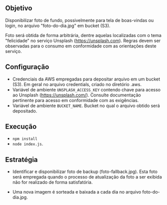 ## Objetivo

Disponibilizar foto de fundo, possivelmente para tela de boas-vindas
ou login, no arquivo "foto-do-dia.jpg" em
bucket (S3).

Foto será obtida de forma arbitrária, dentre aquelas localizadas com o tema "felicidade" no serviço Unsplash (https://unsplash.com). Regras devem ser
observadas para o consumo em conformidade com as orientações deste serviço.

## Configuração

- Credenciais da AWS empregadas para depositar arquivo em um bucket (S3).
  Em geral no arquivo credentials, criado no diretório .aws.
- Variável de ambiente `UNSPLASH_ACCESS_KEY` contendo chave para acesso
  ao Unsplash (https://unsplash.com/). Consulte documentação pertinente para acesso em conformidade com as exigências.
- Variável de ambiente `BUCKET_NAME`. Bucket no qual o arquivo obtido
  será depositado.

## Execução

- `npm install`
- `node index.js`.

## Estratégia

- Identificar e disponibilizar foto de backup (foto-fallback.jpg). Esta foto será empregada quando o processo de atualização da foto a ser exibida não for realizado de forma satisfatória.

- Uma nova imagem é sorteada e baixada a cada dia no arquivo foto-do-dia.jpg.
